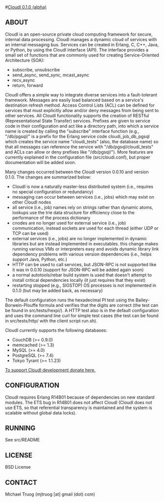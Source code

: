 #[CloudI 0.1.0 (alpha)](http://cloudi.org)

## ABOUT

CloudI is an open-source private cloud computing framework for secure,
internal data processing.  CloudI manages a dynamic cloud of services with
an internal messaging bus.  Services can be created in Erlang, C, C++, Java,
or Python, by using the CloudI interface (API).  The interface provides
a small set of functions that are commonly used for creating 
Service-Oriented Architecture (SOA):

* subscribe, unsubscribe
* send_async, send_sync, mcast_async
* recv_async
* return, forward

CloudI offers a simple way to integrate diverse services into a
fault-tolerant framework.  Messages are easily load balanced based on a
service's destination refresh method.  Access Control Lists (ACL) can be
defined for services that must explicitly allow and/or deny messages from
being sent to other services.  All CloudI functionality supports the creation
of RESTful (Representational State Transfer) services.  Prefixes are given
to service code in their configuration and act like a directory path,
into which a service name is created by calling the "subscribe" interface
function (e.g., "/db/pgsql/" is a prefix for the Erlang service code
cloudi_job_db_pgsql which creates the service name "cloudi_tests"
(also, the database name) so that all messages can reference the service with
"/db/pgsql/cloudi_tests" and ACLs can allow or deny prefixes like "/db/pgsql/").
More features are currently explained in the configuration file
(src/cloudi.conf), but proper documentation will be added soon.

Many changes occurred between the CloudI version 0.0.10 and version 0.1.0.
The changes are summarized below:

* CloudI is now a naturally master-less distributed system
  (i.e., requires no special configuration or redundancy)
* messaging can occur between services (i.e., jobs) which
  may exist on other CloudI nodes
* all service (i.e., job) names rely on strings rather than dynamic atoms,
  lookups use the trie data structure for efficiency close to the performance
  of the process dictionary
* cnodes are no longer used for external service (i.e., job) communication,
  instead sockets are used for each thread (either UDP or TCP can be used)
* external services (i.e., jobs) are no longer implemented in dynamic libraries
  but are instead implemented in executables.  this change makes running various
  VMs or interpreters easy and avoids dynamic library link dependency problems
  with various version dependencies (i.e., helps support Java, Python, etc.)
* HTTP can be used to call services, but JSON-RPC is not supported like it was
  in 0.0.10 (support for JSON-RPC will be added again soon)
* a normal autotools/rebar build system is used that doesn't attempt to
  install critical dependencies locally (it just requires that they exist)
* restarting stopped (e.g., SIGSTOP) OS processes is not implemented in 
  0.1.0 (but may be added back, as necessary)

The default configuration runs the hexadecimal PI test using the
Bailey-Borwein-Plouffe formula and verifies that the digits are correct
(the test can be found in src/tests/hexpi/).  A HTTP test also is in the
default configuration and uses the command line curl for simple test cases
(the test can be found in src/tests/http/ with the client script run.sh).

CloudI currently supports the following databases:

* CouchDB (>= 0.9.0)
* memcached (>= 1.3)
* MySQL (>= 4.0)
* PostgreSQL (>= 7.4)
* Tokyo Tyrant (>= 1.1.23)

[To support CloudI development donate here.](http://pledgie.com/campaigns/9269)

## CONFIGURATION

CloudI requires Erlang R14B01 because of dependencies on new standard modules.
The ETS bug in R14B01 does not affect CloudI (CloudI does not use ETS, so that
referential transparency is maintained and the system is scalable without
global data locks).

## RUNNING

See src/README

## LICENSE

BSD License

## CONTACT

Michael Truog (mjtruog [at] gmail (dot) com)


